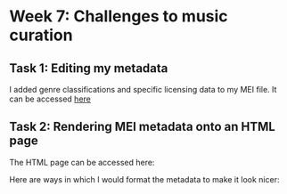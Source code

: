 # Week 7: Challenges to music curation

## Task 1: Editing my metadata
I added genre classifications and specific licensing data to my MEI file.
It can be accessed [here](WEEK9FINALcopy.mei)

## Task 2: Rendering MEI metadata onto an HTML page
The HTML page can be accessed here:

Here are ways in which I would format the metadata to make it look nicer:
